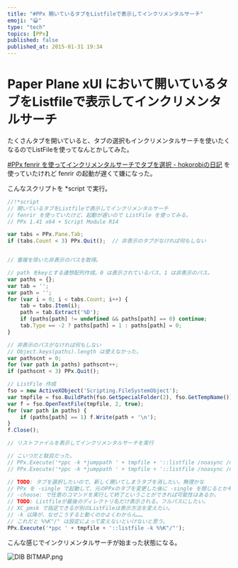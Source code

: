```yaml
---
title: "#PPx 開いているタブをListfileで表示してインクリメンタルサーチ"
emoji: "😀"
type: "tech"
topics: [PPx]
published: false
published_at: 2015-01-31 19:34
---
```

# Paper Plane xUI において開いているタブをListfileで表示してインクリメンタルサーチ

たくさんタブを開いていると、タブの選択もインクリメンタルサーチを使いたくなるのでListFileを使ってなんとかしてみた。

[#PPx fenrir を使ってインクリメンタルサーチでタブを選択 - hokorobiの日記](http://d.hatena.ne.jp/hokorobi/20130404/1365080874) を使っていたけれど fenrir の起動が遅くて嫌になった。

こんなスクリプトを *script で実行。

```js
//!*script
// 開いているタブをListfileで表示してインクリメンタルサーチ
// fenrir を使っていたけど、起動が遅いので ListFile を使ってみる。
// PPx 1.41 x64 + Script Module R14

var tabs = PPx.Pane.Tab;
if (tabs.Count < 3) PPx.Quit();  // 非表示のタブがなければ何もしない


// 重複を除いた非表示のパスを取得。

// path をkeyとする連想配列作成。0 は表示されているパス、1 は非表示のパス。
var paths = {};
var tab = '';
var path = '';
for (var i = 0; i < tabs.Count; i++) {
    tab = tabs.Item(i);
    path = tab.Extract('%D');
    if (paths[path] != undefined && paths[path] == 0) continue;
    tab.Type == -2 ? paths[path] = 1 : paths[path] = 0;
}

// 非表示のパスがなければ何もしない
// Object.keys(paths).length は使えなかった。
var pathscnt = 0;
for (var path in paths) pathscnt++;
if (pathscnt < 3) PPx.Quit();

// ListFile 作成
fso = new ActiveXObject('Scripting.FileSystemObject');
var tmpfile = fso.BuildPath(fso.GetSpecialFolder(2), fso.GetTempName());
var f = fso.OpenTextFile(tmpfile, 2, true);
for (var path in paths) {
    if (paths[path] == 1) f.Write(path + '\n');
}
f.Close();

// リストファイルを表示してインクリメンタルサーチを実行

// こいつだと駄目だった。
// PPx.Execute('*ppc -k *jumppath ' + tmpfile + '::listfile /noasync /nofixpath %%: %%K"/J"'); //tmpfileの親ディレクトリが表示される。インクリメンタルサーチにはなる
// PPx.Execute('*ppc -k *jumppath ' + tmpfile + '::listfile /noasync /nofixpath'); //この形ならlistfileには入れる

// TODO: タブを選択したいので、新しく開いてしまうタブを消したい。無理かな
// PPx を -single で起動して、元のPPxのタブを変更した後に -single を閉じるとか考えたけど無理そう。
// -choose: で任意のコマンドを実行して終了ということができれば可能性はあるか。
// TODO: Listfileが最後のディレクトリ名だけ表示される。フルパスにしたい。
// XC_pmsk で指定できるが別のListFileは表示方法を変えたい。
// -k 以降が、なぜこうすると動くのかよくわからん……
// これだと %%K"/" は設定によって変えないといけないと思う。
PPx.Execute('*ppc ' + tmpfile + '::listfile -k %%K"/"');
```

こんな感じでインクリメンタルサーチが始まった状態になる。

![DIB BITMAP.png](https://qiita-image-store.s3.amazonaws.com/0/24711/739fed2f-8a76-44c2-f30b-89a68a42af4c.png)

